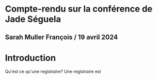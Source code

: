 # Compte-rendu sur la conférence de Jade Séguela

## Sarah Muller François / 19 avril 2024

# Introduction
Qu'est ce qu'une registraire? Une registraire est 
